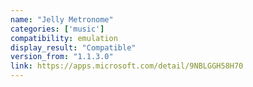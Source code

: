 ```yaml
---
name: "Jelly Metronome"
categories: ['music']
compatibility: emulation
display_result: "Compatible"
version_from: "1.1.3.0"
link: https://apps.microsoft.com/detail/9NBLGGH58H70
---
```


